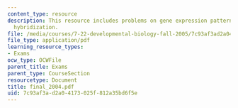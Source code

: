 ```yaml
---
content_type: resource
description: This resource includes problems on gene expression patterns, and situ
  hybridization.
file: /media/courses/7-22-developmental-biology-fall-2005/7c93af3ad2a04173025f812a35bd6f5e_final_2004.pdf
file_type: application/pdf
learning_resource_types:
- Exams
ocw_type: OCWFile
parent_title: Exams
parent_type: CourseSection
resourcetype: Document
title: final_2004.pdf
uid: 7c93af3a-d2a0-4173-025f-812a35bd6f5e
---
```

